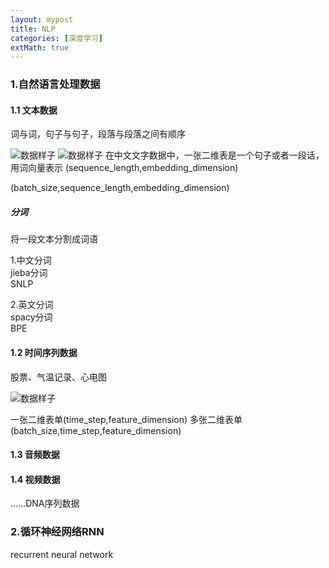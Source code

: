 ```yaml
---
layout: mypost
title: NLP
categories: [深度学习]
extMath: true
---
```


### 1.自然语言处理数据

#### 1.1 文本数据

词与词，句子与句子，段落与段落之间有顺序

![数据样子](vector.png)
![数据样子](vectors.png)
在中文文字数据中，一张二维表是一个句子或者一段话，用词向量表示
(sequence_length,embedding_dimension)

(batch_size,sequence_length,embedding_dimension)

##### 分词
将一段文本分割成词语

1.中文分词   
jieba分词  
SNLP  

2.英文分词    
spacy分词  
BPE  



#### 1.2 时间序列数据

股票、气温记录、心电图

![数据样子](timeseries.png)

一张二维表单(time_step,feature_dimension)
多张二维表单(batch_size,time_step,feature_dimension)

#### 1.3 音频数据

#### 1.4 视频数据

……DNA序列数据
 
### 2.循环神经网络RNN
recurrent neural network

